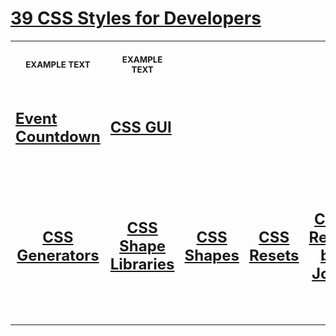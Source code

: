 <h1 id="title"><a href="https://www.frontendplanet.com/useful-css-tools/" target="_blank" rel="noopener">39 CSS Styles for Developers</a></h1>

<table>
<tr>
<th align="center">
<img width="441" height="1">
<p> 
<small>
EXAMPLE TEXT
</small>
</p>
</th>
<th align="center">
<img width="441" height="1">
<p> 
<small>
EXAMPLE TEXT
</small>
</p>
</th>
</tr>
<tr>
<td>
<!-- REMOVE THE BACKSLASHES -->

## <a href="https://chrisburnell.com/event-countdown/" target="_blank" rel="noopener">Event Countdown</a>
</td>
<td>
<!-- REMOVE THE BACKSLASHES -->

## <a href="https://cssgui.com/" target="_blank" rel="noopener">CSS GUI</a>
</td>
</tr>
<tr>
<td align="center">

## <a href="https://css-generators.com/polygon-shape/" target="_blank" rel="noopener">CSS Generators</a>

</td>
<td align="center">

## <a href="https://css-generators.com/ribbon-shapes/" target="_blank" rel="noopener">CSS Shape Libraries</a>

</td>

<td align="center">

## <a href="https://getcssscan.com/css-shapes" target="_blank" rel="noopener">CSS Shapes</a>

</td>
<td align="center">

## <a href="https://piccalil.li/blog/a-more-modern-css-reset/" target="_blank" rel="noopener">CSS Resets</a>

</td>
<td align="center">

## <a href="https://www.joshwcomeau.com/css/custom-css-reset/" target="_blank" rel="noopener">CSS Reset by Josh</a>

</td>
<td align="center">

## <a href="https://easyeasings.mauri.app/" target="_blank" rel="noopener">CSS Easing Generator, I</a>

</td>
<td align="center">

## <a href="https://epiceasing.com/?curve=0.470%2C0.000%2C0.745%2C0.715&language=css" target="_blank" rel="noopener">CSS Easing Generator, II</a>

</td>
<td align="center">

## <a href="https://alvarotrigo.com/shadow-gradients/" target="_blank" rel="noopener">CSS Box Shadow Generator, I</a>

</td>
<td align="center">

## <a href="https://boxshadows.xyz/" target="_blank" rel="noopener">CSS Box Shadow Generator, II</a>

</td>
<td align="center">

## <a href="https://flexbox.tech/" target="_blank" rel="noopener">CSS Flexbox Generator, I</a>

</td>
<td align="center">

## <a href="https://www.flexer.dev/" target="_blank" rel="noopener">CSS Flexbox Generator, II</a>

</td>
<td align="center">

## <a href="https://gridle.dev/" target="_blank" rel="noopener">CSS Grid Generator, I</a>

</td>
<td align="center">

## <a href="https://cssgrid-generator.netlify.app/" target="_blank" rel="noopener">CSS Grid Generator, II</a>

</td>
<td align="center">

## <a href="https://playground.eddydezuraud.com/craft/radius-master/" target="_blank" rel="noopener">CSS Border Radius Generator, I</a>

</td>
<td align="center">

## <a href="https://9elements.github.io/fancy-border-radius/" target="_blank" rel="noopener">CSS Border Radius Generator, II</a>

</td>
<td align="center">

## <a href="" target="_blank" rel="noopener">CSS Bor=der Generator, I</a>
https://wavier.art/

</td>
<td align="center">

## <a href="https://css-generators.com/custom-borders/" target="_blank" rel="noopener">CSS Border Generator, II</a>

</td>
<td align="center">

## <a href="https://open-props.style/" target="_blank" rel="noopener">Open Props (A whole lot of CSS stuff)</a>

</td>
<td align="center">

## <a href="https://www.metallicss.com/" target="_blank" rel="noopener">Metallic CSS</a>

</td>
<td align="center">

## <a href="https://scrollbar.app/" target="_blank" rel="noopener">CSS Scrollbar</a>

</td>
<td align="center">

## <a href="https://edent.gitlab.io/paper-prototype-css/" target="_blank" rel="noopener">Paper Prototypoe CSS</a>

</td>
<td align="center">

## <a href="https://lightningcss.dev/" target="_blank" rel="noopener">Lightening CSS</a>
An extremely fast CSS parser, transformer, bundler, and minifier.

</td>
<td align="center">

## <a href="https://chr15m.github.io/DoodleCSS/" target="_blank" rel="noopener">Doodle CSS</a>

</td>
<td align="center">

## <a href="https://github.com/brandonmcconnell/typed.css" target="_blank" rel="noopener">CSS Text Typing Animation</a>

</td>
<td align="center">

## <a href="https://codeadrian.github.io/clay.css/" target="_blank" rel="noopener">CSS Clay</a>

</td>
<td align="center">

## <a href="https://www.frontendplanet.com/best-icon-libraries/" target="_blank" rel="noopener">Icon Libraries</a>

</td>
<td align="center">

## <a href="" target="_blank" rel="noopener">Chrome Extensions for Developers</a>
https://www.frontendplanet.com/top-chrome-extensions-for-frontend-developers/
</td>
</tr>
</table>
